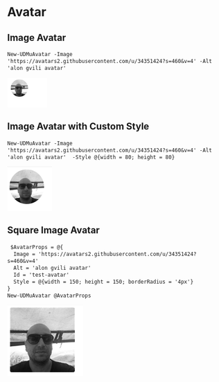 # Avatar

## Image Avatar

```text
New-UDMuAvatar -Image 'https://avatars2.githubusercontent.com/u/34351424?s=460&v=4' -Alt 'alon gvili avatar'
```

![Image avatar](../../.gitbook/assets/image%20%2845%29.png)

## Image Avatar with Custom Style

```text
New-UDMuAvatar -Image 'https://avatars2.githubusercontent.com/u/34351424?s=460&v=4' -Alt 'alon gvili avatar'  -Style @{width = 80; height = 80}
```

![Image Avatar with Custom Style](../../.gitbook/assets/image%20%288%29.png)

## Square Image Avatar

```text
 $AvatarProps = @{
  Image = 'https://avatars2.githubusercontent.com/u/34351424?s=460&v=4'
  Alt = 'alon gvili avatar'
  Id = 'test-avatar'
  Style = @{width = 150; height = 150; borderRadius = '4px'}
}
New-UDMuAvatar @AvatarProps
```

![Square Avatar](../../.gitbook/assets/image%20%2829%29.png)


